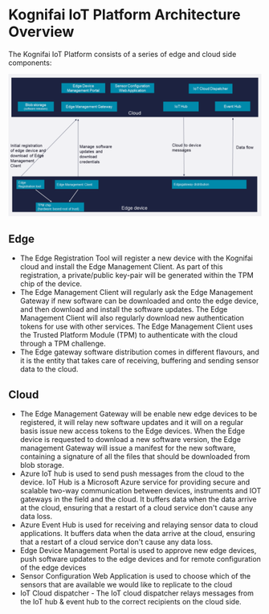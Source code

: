 # Kognifai IoT Platform Architecture Overview

The Kognifai IoT Platform consists of a series of edge and cloud side components:

![](Images/Kognifai%20Iot%20Platform%20-%20platform%20overview.png?raw=true)


## Edge
- The Edge Registration Tool will register a new device with the Kognifai cloud and install the Edge Management Client. As part of this registration, a private/public key-pair will be generated within the TPM chip of the device. 
- The Edge Management Client will regularly ask the Edge Management Gateway if new software can be downloaded and onto the edge device, and then download and install the software updates. The Edge Management Client will also regularly download new authentication tokens for use with other services. The Edge Management Client uses the Trusted Platform Module (TPM) to authenticate with the cloud through a TPM challenge. 
- The Edge gateway software distribution comes in different flavours, and it is the entity that takes care of receiving, buffering and sending sensor data to the cloud.

## Cloud
- The Edge Management Gateway will be enable new edge devices to be registered, it will relay new software updates and it will on a regular basis issue new access tokens to the Edge devices. When the Edge device is requested to download a new software version, the Edge management Gateway will issue a manifest for the new software, containing a signature of all the files that should be downloaded from blob storage.
- Azure IoT hub is used to send push messages from the cloud to the device. IoT Hub is a Microsoft Azure service for providing secure and scalable two-way communication between devices, instruments and IOT gateways in the field and the cloud. It buffers data when the data arrive at the cloud, ensuring that a restart of a cloud service don't cause any data loss.
- Azure Event Hub is used for receiving and relaying sensor data to cloud applications. It buffers data when the data arrive at the cloud, ensuring that a restart of a cloud service don't cause any data loss.
- Edge Device Management Portal is used to approve new edge devices, push software updates to the edge devices and for remote configuration of the edge devices
- Sensor Configuration Web Application is used to choose which of the sensors that are available we would like to replicate to the cloud
- IoT Cloud dispatcher - The IoT cloud dispatcher relays messages from the IoT hub & event hub to the correct recipients on the cloud side.
